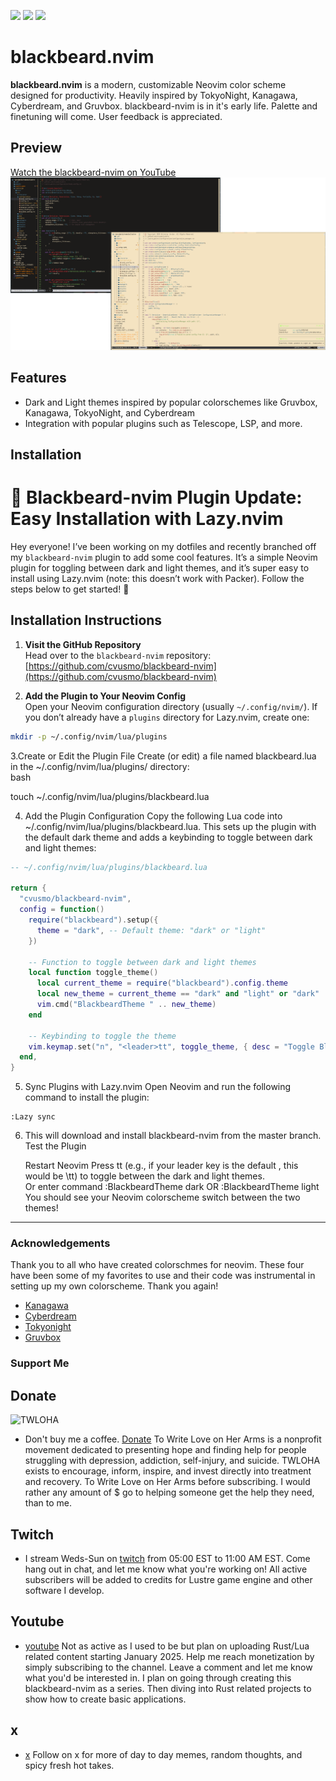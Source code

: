 <a href="https://dotfyle.com/blacksheepcosmo/blackbeard-nvim-lua-blackbeard"><img src="https://dotfyle.com/blacksheepcosmo/blackbeard-nvim-lua-blackbeard/badges/plugins?style=for-the-badge" /></a>
<a href="https://dotfyle.com/blacksheepcosmo/blackbeard-nvim-lua-blackbeard"><img src="https://dotfyle.com/blacksheepcosmo/blackbeard-nvim-lua-blackbeard/badges/leaderkey?style=for-the-badge" /></a>
<a href="https://dotfyle.com/blacksheepcosmo/blackbeard-nvim-lua-blackbeard"><img src="https://dotfyle.com/blacksheepcosmo/blackbeard-nvim-lua-blackbeard/badges/plugin-manager?style=for-the-badge" /></a>

# blackbeard.nvim

**blackbeard.nvim** is a modern, customizable Neovim color scheme designed for productivity. Heavily inspired by TokyoNight, Kanagawa, Cyberdream, and Gruvbox. blackbeard-nvim is in it's early life. Palette and finetuning will come. User feedback is appreciated.

## Preview

[Watch the blackbeard-nvim on YouTube](https://www.youtube.com/watch?v=VgWiPCSRz7g)
![blackbeard-nvim-preview](https://github.com/cvusmo/blackbeard-nvim/blob/dev/assets/preview/blackbeard-nvim-preview.png?raw=true)

## Features

- Dark and Light themes inspired by popular colorschemes like Gruvbox, Kanagawa, TokyoNight, and Cyberdream
- Integration with popular plugins such as Telescope, LSP, and more.

## Installation

# :black_heart: Blackbeard-nvim Plugin Update: Easy Installation with Lazy.nvim

Hey everyone! I’ve been working on my dotfiles and recently branched off my `blackbeard-nvim` plugin to add some cool features. It’s a simple Neovim plugin for toggling between dark and light themes, and it’s super easy to install using Lazy.nvim (note: this doesn’t work with Packer). Follow the steps below to get started! :rocket:

## Installation Instructions

1. **Visit the GitHub Repository**  
   Head over to the `blackbeard-nvim` repository:  
   [https://github.com/cvusmo/blackbeard-nvim](https://github.com/cvusmo/blackbeard-nvim)

2. **Add the Plugin to Your Neovim Config**  
   Open your Neovim configuration directory (usually `~/.config/nvim/`). If you don’t already have a `plugins` directory for Lazy.nvim, create one:  
```bash
mkdir -p ~/.config/nvim/lua/plugins
```

3.Create or Edit the Plugin File
Create (or edit) a file named blackbeard.lua in the ~/.config/nvim/lua/plugins/ directory:  
bash

touch ~/.config/nvim/lua/plugins/blackbeard.lua

4. Add the Plugin Configuration
Copy the following Lua code into ~/.config/nvim/lua/plugins/blackbeard.lua. This sets up the plugin with the default dark theme and adds a keybinding to toggle between dark and light themes:  

``` lua
-- ~/.config/nvim/lua/plugins/blackbeard.lua

return {
  "cvusmo/blackbeard-nvim",
  config = function()
    require("blackbeard").setup({
      theme = "dark", -- Default theme: "dark" or "light"
    })

    -- Function to toggle between dark and light themes
    local function toggle_theme()
      local current_theme = require("blackbeard").config.theme
      local new_theme = current_theme == "dark" and "light" or "dark"
      vim.cmd("BlackbeardTheme " .. new_theme)
    end

    -- Keybinding to toggle the theme
    vim.keymap.set("n", "<leader>tt", toggle_theme, { desc = "Toggle Blackbeard theme (dark/light)" })
  end,
}
```

5. Sync Plugins with Lazy.nvim
Open Neovim and run the following command to install the plugin:  

```
:Lazy sync
```

6. This will download and install blackbeard-nvim from the master branch.
Test the Plugin  

    Restart Neovim 
    Press <leader>tt (e.g., if your leader key is the default \, this would be \tt) to toggle between the dark and light themes.  
    Or enter command :BlackbeardTheme dark OR :BlackbeardTheme light
    You should see your Neovim colorscheme switch between the two themes!

---

### Acknowledgements
Thank you to all who have created colorschmes for neovim. These four have been some of my favorites to use and their code was instrumental in setting up my own colorscheme. Thank you again!

- [Kanagawa](https://github.com/rebelot/kanagawa.nvim)
- [Cyberdream](https://github.com/scottmckendry/cyberdream.nvim)
- [Tokyonight](https://github.com/folke/tokyonight.nvim)
- [Gruvbox](https://github.com/morhetz/gruvbox)

### Support Me

## Donate

![TWLOHA](https://panels.twitch.tv/panel-32185066-image-1aa09e79-4ba3-415d-a9f1-321b4ee42f91)
- Don't buy me a coffee. [Donate](https://www.twitch.tv/charity/cvusmo) To Write Love on Her Arms is a nonprofit movement dedicated to presenting hope and finding help for people struggling with depression, addiction, self-injury, and suicide. TWLOHA exists to encourage, inform, inspire, and invest directly into treatment and recovery. To Write Love on Her Arms before subscribing. I would rather any amount of $ go to helping someone get the help they need, than to me.

## Twitch
- I stream Weds-Sun on [twitch](https://www.twitch.tv/cvusmo) from 05:00 EST to 11:00 AM EST. Come hang out in chat, and let me know what you're working on! All active subscribers will be added to credits for Lustre game engine and other software I develop.

## Youtube
- [youtube](https://www.youtube.com/@cvusmo) Not as active as I used to be but plan on uploading Rust/Lua related content starting January 2025. Help me reach monetization by simply subscribing to the channel. Leave a comment and let me know what you'd be interested in. I plan on going through creating this blackbeard-nvim as a series. Then diving into Rust related projects to show how to create basic applications.

## x
- [x](https://www.x.com/cvusmo) Follow on x for more of day to day memes, random thoughts, and spicy fresh hot takes.
